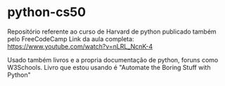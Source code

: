 # python-cs50
Repositório referente ao curso de Harvard de python publicado também pelo FreeCodeCamp
Link da aula completa: https://www.youtube.com/watch?v=nLRL_NcnK-4

Usado também livros e a propria documentação de python, foruns como W3Schools.
Livro que estou usando é "Automate the Boring Stuff with Python"
